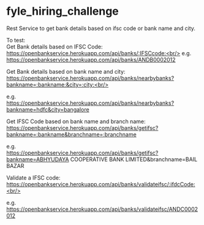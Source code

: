# fyle_hiring_challenge
Rest Service to get bank details based on ifsc code or bank name and city.

To test:<br/>
Get Bank details based on IFSC Code:<br/>
https://openbankservice.herokuapp.com/api/banks/:IFSCcode:<br/>
e.g.<br/>
https://openbankservice.herokuapp.com/api/banks/ANDB0002012<br/>

Get Bank details based on bank name and city:<br/>
https://openbankservice.herokuapp.com/api/banks/nearbybanks?bankname=:bankname:&city=:city:<br/>

e.g.<br/>
https://openbankservice.herokuapp.com/api/banks/nearbybanks?bankname=hdfc&city=bangalore<br/>

Get IFSC Code based on bank name and branch name:<br/>
https://openbankservice.herokuapp.com/api/banks/getifsc?bankname=:bankname&branchname=:branchname<br/>

e.g.<br/>
https://openbankservice.herokuapp.com/api/banks/getifsc?bankname=ABHYUDAYA COOPERATIVE BANK LIMITED&branchname=BAIL BAZAR<br/>

Validate a IFSC code:<br/>
https://openbankservice.herokuapp.com/api/banks/validateifsc/:ifdcCode:<br/>

e.g.<br/>
https://openbankservice.herokuapp.com/api/banks/validateifsc/ANDC0002012<br/>





